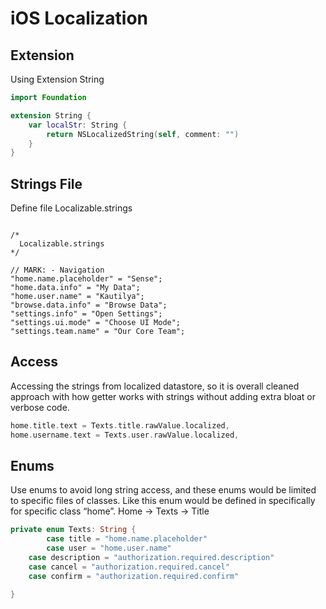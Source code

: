 # iOS Localization

## Extension

Using Extension String

```swift
import Foundation

extension String {
    var localStr: String {
        return NSLocalizedString(self, comment: "")
    }
}
```


## Strings File

Define file Localizable.strings

```text

/* 
  Localizable.strings
*/

// MARK: - Navigation
"home.name.placeholder" = "Sense";
"home.data.info" = "My Data";
"home.user.name" = "Kautilya";
"browse.data.info" = "Browse Data";
"settings.info" = "Open Settings";
"settings.ui.mode" = "Choose UI Mode";
"settings.team.name" = "Our Core Team"; 
```



## Access

Accessing the strings from localized datastore, so it is overall cleaned approach with how getter works with strings without adding extra bloat or verbose code.

```swift
home.title.text = Texts.title.rawValue.localized,
home.username.text = Texts.user.rawValue.localized,
```


## Enums

Use enums to avoid long string access, and these enums would be limited to specific files of classes. 
Like this enum would be defined in specifically for specific class “home”. Home -> Texts -> Title

```swift
private enum Texts: String {
		case title = "home.name.placeholder"
		case user = "home.user.name"
    case description = "authorization.required.description"
    case cancel = "authorization.required.cancel"
    case confirm = "authorization.required.confirm"

}
```

